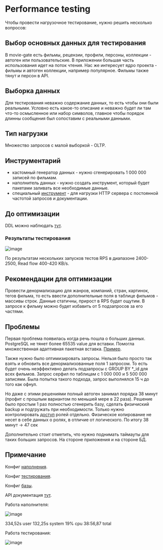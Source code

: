 # Performance testing

Чтобы провести нагрузочное тестирование, нужно решить несколько вопросов:

## Выбор основных данных для тестирования

В movie-gate есть фильмы, рецензии, профили, персоны, коллекции - автоген или пользовательские. 
В приложении большая часть использования идет на поток чтения.
Нас же интересует ядро проекта - фильмы и автоген коллекции, например популярное. Фильмы также тянут и персон в API.

## Выборка данных

Для тестирования неважно содержание данных, то есть чтобы они были реальными. Условно есть какое-то описание 
и неважно будет ли там что-то осмысленное или набор символов, главное чтобы порядок длинны сообщения был сопоставим 
с реальными данными.

## Тип нагрузки

Множество запросов с малой выборкой - OLTP.

## Инструментарий

- кастомный генератор данных - нужно сгенерировать 1 000 000 записей по фильмам.
- наполнитель данных - нужно создать инструмент, который будет пакетами заливать все необходимые данные.
- специальный [инструмент](https://github.com/tsenart/vegeta) - для нагрузки HTTP сервера с постоянной частотой запросов и документации.

## До оптимизации

DDL можно наблюдать [тут](ddl/begin).

### Результаты тестирования

![image](https://user-images.githubusercontent.com/88785411/212724237-f1f7b2e5-d25c-46ca-b6f1-54ff3c8853d5.png)

По результатам нескольких запусков тестов RPS в диапазоне 2400-2500, Read flow 400-420 KB/s.

## Рекомендации для оптимизации

Провести денормализацию для жанров, компаний, стран, картинок, тегов фильма, то есть ввести дополнительные поля в 
таблице фильмов - массивы строк. Данные статичны, прирост в RPS будет ощутим. В запросе к фильму можно будет избавить от 
5 подзапросов за его частями.

## Проблемы 

Первая проблема появилась когда речь пошла о больших данных. PostgreSQL не тянет более 65535 value для вставки.
Помогла множественная адаптивная пакетная вставка. 
[Пример](../internal/pkg/dev/fillerdb/film.go).

Также нужно было оптимизировать запросы. Нельзя было просто так взять и обновить все денормализованные поля 1 запросом.
То есть будет очень неэффективно делать подзапросы с GROUP BY *_id для всех фильмов. 
Запрос серфил по таблицам с 1 000 000 и 5 500 000 записями. Была попытка такого подхода, запрос 
выполнялся 15 ч до того как офнул.

Но даже с этими решениями полный автоген занимал порядка 38 минут (профит с прошлым вариантом по меньшей мере в 22 раза).
Решение было простым 1 раз полностью сгенерить базу, сделать физичиский backup и подгружать при необходимости. 
Только нужно контролировать [доступ](../scripts/migrations/up/5_user_access.up.sql) ролей отдельно.
Физическое копирование не несет в себе данных о ролях, в отличие от логического. По итогу 38 минут -> 47 сек

Дополнительно стоит отметить, что нужно поднимать таймауты для таких больших запросов. На стороне приложения и на стороне БД.

## Примечание

Конфиг [наполнения](../cmd/filldb/configs/debug.toml).

Конфиг [тестирования](./base.toml).

Конфиг [базы](../configs/servers/default.conf).

API документация [тут](https://app.swaggerhub.com/apis/BugOverload/API-Kino/1.0.0).

Работа наполнителя:

![image](https://user-images.githubusercontent.com/88785411/212561311-1bdc37d9-8f90-44bc-b029-91b7433f2966.png)

334,52s user 132,25s system 19% cpu 38:56,87 total

Работа тестирования:

![image](https://user-images.githubusercontent.com/88785411/212724155-02155e03-4d15-492a-a3be-9f0d64d4b8a0.png)
